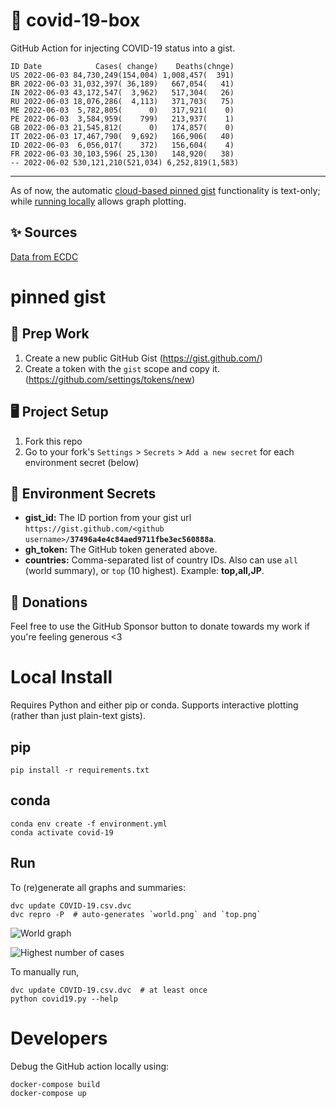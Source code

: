 # 🏥 covid-19-box

GitHub Action for injecting COVID-19 status into a gist.

```
ID Date            Cases( change)    Deaths(chnge)
US 2022-06-03 84,730,249(154,004) 1,008,457(  391)
BR 2022-06-03 31,032,397( 36,189)   667,054(   41)
IN 2022-06-03 43,172,547(  3,962)   517,304(   26)
RU 2022-06-03 18,076,286(  4,113)   371,703(   75)
ME 2022-06-03  5,782,805(      0)   317,921(    0)
PE 2022-06-03  3,584,959(    799)   213,937(    1)
GB 2022-06-03 21,545,812(      0)   174,857(    0)
IT 2022-06-03 17,467,790(  9,692)   166,906(   40)
ID 2022-06-03  6,056,017(    372)   156,604(    4)
FR 2022-06-03 30,103,596( 25,130)   148,920(   38)
-- 2022-06-02 530,121,210(521,034) 6,252,819(1,583)
```

---

As of now, the automatic [cloud-based pinned gist](#pinned-gist) functionality is text-only;
while [running locally](#local-install) allows graph plotting.

## ✨ Sources

[Data from ECDC](https://www.ecdc.europa.eu/en/publications-data/download-todays-data-geographic-distribution-covid-19-cases-worldwide)

# pinned gist

## 🎒 Prep Work
1. Create a new public GitHub Gist (https://gist.github.com/)
1. Create a token with the `gist` scope and copy it. (https://github.com/settings/tokens/new)

## 🖥 Project Setup
1. Fork this repo
1. Go to your fork's `Settings` > `Secrets` > `Add a new secret` for each environment secret (below)

## 🤫 Environment Secrets
- **gist_id:** The ID portion from your gist url `https://gist.github.com/<github username>/`**`37496a4e4c84aed9711fbe3ec560888a`**.
- **gh_token:** The GitHub token generated above.
- **countries:** Comma-separated list of country IDs. Also can use `all` (world summary), or `top` (10 highest). Example: **top,all,JP**.

## 💸 Donations

Feel free to use the GitHub Sponsor button to donate towards my work if you're feeling generous <3

# Local Install

Requires Python and either pip or conda. Supports interactive plotting (rather than just plain-text gists).

## pip

```
pip install -r requirements.txt
```

## conda

```
conda env create -f environment.yml
conda activate covid-19
```

## Run

To (re)generate all graphs and summaries:

```
dvc update COVID-19.csv.dvc
dvc repro -P  # auto-generates `world.png` and `top.png`
```

![World graph](world.png)

![Highest number of cases](top.png)

To manually run,

```
dvc update COVID-19.csv.dvc  # at least once
python covid19.py --help
```

# Developers

Debug the GitHub action locally using:

```
docker-compose build
docker-compose up
```
